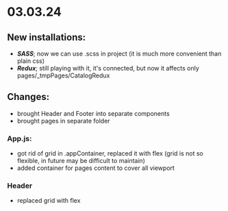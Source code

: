 # 03.03.24

## New installations:

- _**SASS**_; now we can use .scss in project (it is much more convenient than plain css)
- _**Redux**_; still playing with it, it's connected, but now it affects only pages/_tmpPages/CatalogRedux


## Changes:

- brought Header and Footer into separate components
- brought pages in separate folder

### App.js:


- got rid of grid in .appContainer, replaced it with flex (grid is not so flexible, in future may be difficult to maintain)
- added container for pages content to cover all viewport 

### Header

- replaced grid with flex